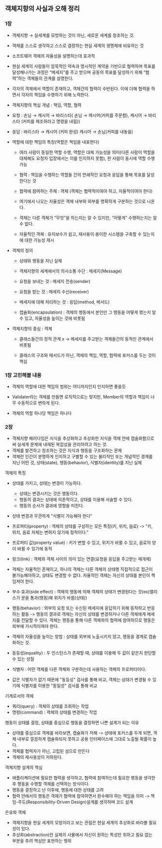 ## 객체지향의 사실과 오해 정리 

### 1장


- 객체지향 → 실세계를 모방하는 것이 아닌, 새로운 세계를 창조하는 것.

- 객체를 스스로 생각하고 스스로 결정하는 현실 세계의 생명체에 비유하는 것

- 소프트웨어 객체의 자율성을 설명하는데 효과적

- 현실 세계의 사람들이 암묵적인 약속과 명시적인 계약을 기반으로 협력하며 목표를 달성해나가는 과정은 “메세지”를 주고 받으며 공동의 목표를 달성하기 위해 “협력”하는 객체들의 관계를 설명한다.

- 각자의 객체에서 역할이 존재하고, 객체간의 협력이 수반된다. 이에 더해 협력을 하면서 각자의 책임을 수행하기 위해 노력한다.

- 객체지향의 핵심 개념 : 책임, 역할, 협력

- 요청 : 손님 → 캐시어 → 바리스타( 손님 → 캐시어(커피를 주문함), 캐시어 → 바리스타 (커피를 제조하라고 명령을 내림))

- 응답 : 바리스타 → 캐시어 (커피 완성) 캐시어 → 손님(커피를 내놓음)


- 역할에 대한 책임의 특징(역할은 책임을 내포한다)

  - 여러 사람이 동일한 역할 수행, 역할은 대체 가능성을 의미(다른 사람이 역할을 대체해도 요청자 입장에서는 이를 인지하지 못함), 한 사람이 동시에 역할 수행 가능

  - 협력 : 책임을 수행하는 역할들 간의 연쇄적인 요청과 응답을 통해 목표를 달성한다는 것
  
  - 협력에 참여하는 주체 : 객체 (객체는 협력적이여야 하고, 자율적이여야 한다)

  - 여기에서 나오는 자율성은 객체 내부와 외부를 명확하게 구분하는 것으로 나온다.

  - 객체는 다른 객체가 “무엇”을 하는지는 알 수 있지만, “어떻게” 수행하는지는 알 수 없다.

  - 자율적인 객체 : 유지보수가 쉽고, 재사용이 용이한 시스템을 구축할 수 있는지에 대한 가능성 제시

- 객체의 정의

  - 상태와 행동을 지닌 실체

  - 객체지향의 세계에서의 의사소통 수단 : 메세지(Message)

  - 요청을 보내는 것 : 메세지 전송(sender)

  - 요청을 받는 것 : 메세지 수신(receiver)

  - 메세지에 대해 처리하는 것 : 응답(method, 메서드)

  - 캡슐화(encapsulation) : 객체의 행동에서 본인만 그 행동을 어떻게 했는지 알 수 있고, 자율성을 높이는 것에 비롯됨

- 객체지향의 중심 : 객체

  - 클래스들간의 정적 관계 x → 메세지를 주고받는 객체들간의 동적인 관계에서 비롯됨

  - 클래스의 구조와 메서드가 아닌, 객체의 책임, 역할, 협력에 포커스를 두는 것이 핵심

### 1장 고민해볼 내용

- 객체의 역할에 대한 책임의 범위는 어디까지인지 인지하면 좋을듯

- Validater라는 객체를 만들면 로직적으로는 맞지만, Member의 역할과 책임이 너무 수동적으로 변하게 된다.

- 객체의 역할 하나당 책임은 하나다

### 2장 

- 객체지향 패러다임은 지식을 추상화하고 추상화한 지식을 객체 안에 캡술화함으로써 실세계 문제에 내재된 복잡성을 관리하려고 하는 것.
- 객체를 발견하고 창조하는 것은 지식과 행동을 구조화하는 문제
- 객체란 인간이 분명하게 인지하고 구별할 수 있는 물리적인 또는 개념적인 경계를 지닌 어떤 것, 상태(state), 행동(behavior), 식별자(identity)를 지닌 실체

객체의 특징
- 상태를 가지고, 상태는 변경이 가능하다.
  - 상태는 변경시키는 것은 행동이다.
  - 행동의 결과는 상태에 의존적이고, 상태를 이용해 서술할 수 있다.
  - 행동의 순서가 결과에 영향을 미친다.
- 상태 변경과 무관하게 "식별이 가능해야 한다"

- 프로퍼티(property) : 객체의 상태를 구성하는 모든 특징(키, 위치, 음료) -> "키, 위치, 음료 자체는 변하지 않기에 정적이다."
- 프로퍼티 값(property value) : 키가 변할 수 있고, 위치가 바뀔 수 있고, 음료의 양이 바뀔 수 있기에 동적
- 링크(link) : 객체와 객체 사이의 의미 있는 연결(요청을 응답을 주고받는 매개체)
- 객체는 자율적인 존재이고, 하나의 객체는 다른 객체의 상태엥 직접적으로 접근이 불가능해야하고, 상태도 변경할 수 없다. 자율적인 객체는 자신의 상태를 본인이 책임져야 한다.
- 부수 효과(side effect) : 객체의 행동에 의해 객체의 상태가 변경된다는 것(ex)앨리스가 문을 통과(행동)해 위치가 바뀜(상태))
- 행동(behavior) : 외부의 요청 또는 수신된 메세지에 응답하기 위해 동작하고 반응하는 활동 -> 행동의 결과로 객체는 자신의 상태를 변경하거나 다른 객체에게 메세지를 전달할 수 있다. 객체는 행동을 통해 다른 객체와의 협력에 참여하므로 행동은 외부에 가시적이여야 한다.
- 객체의 자율성을 높이는 방법 : 상태를 외부에 노출시키지 않고, 행동을 경계로 캡슐화하는 것.
- 동등성(equality) : 두 인스턴스가 존재할 때, 상태를 이용해 두 값이 같은지 판단할 수 있는 성질
- 식별자 : 어떤 객체를 다른 객체와 구분하는데 사용하는 객체의 프로퍼티이다.
- 값은 식별자가 없기 때문에 "동등성" 검사를 통해 비교, 객체는 상태가 변경될 수 있기에 식별자를 이용한 "동일성" 검사를 통해 비교

기계로서의 객체

- 쿼리(query) : 객체의 상태를 조회하는 작업
- 명령(command) : 객체의 상태를 변경하는 작업

행동이 상태를 결정, 상태를 중심으로 행동을 결정하면 나쁜 설계가 되는 이유
- 상태를 중심으로 객체를 바라보면, 캡슐화가 저해 -> 상태에 포커스를 두게 되면, 객체 내부로 깔끔하게 캡슐화되지 못하고 공용 인터페이스에 그대로 노출될 확률이 높다.
- 객체를 협력자가 아닌, 고립된 섬으로 만든다 
- 객체의 재사용성이 저하된다.

객체지향 설계의 핵심
- 애플리케이션에 필요한 협력을 생각하고, 협력에 참여하는데 필요한 행동을 생각한 후 행동을 수행할 객체를 선택하는 방식이다.
- 행동을 결정하고 난 이후에, 행동에 대한 상태를 고려
- 협력 안에서의 행동은 객체가 협력에 참여하면서 완수해야 하는 책임을 의미 -> 책임-주도(Responsibility-Driven Design)설계를 생각하며 코드 설계

은유와 객체
- 객체지향을 현실 세계의 모방이라고 보는 관점은 현실 세계의 추상화로 바라볼 필요성이 있다.
- 추상화(abstraction)란 실제의 사물에서 자신이 원하는 특성만 취하고 필요 없는 부분을 추려 핵심만 표현하는 행위
